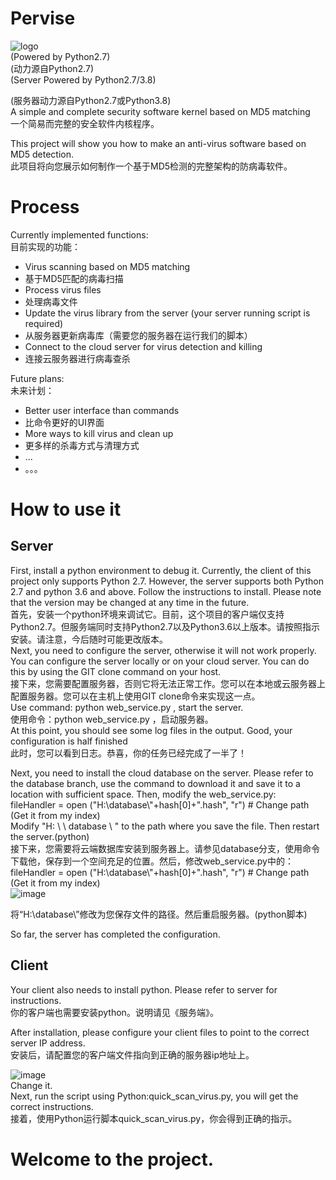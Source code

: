 # Pervise
![logo](https://user-images.githubusercontent.com/64673335/185289899-4d6c6b67-7daa-44c8-a556-ff867629aa38.png)<br/>
(Powered by Python2.7)<br/>
(动力源自Python2.7)<br/>
(Server Powered by Python2.7/3.8)<br/>

(服务器动力源自Python2.7或Python3.8)<br/>
A simple and complete security software kernel based on MD5 matching<br/>
一个简易而完整的安全软件内核程序。

This project will show you how to make an anti-virus software based on MD5 detection.<br/>
此项目将向您展示如何制作一个基于MD5检测的完整架构的防病毒软件。

# Process
Currently implemented functions:<br/>
目前实现的功能：<br/>

  - Virus scanning based on MD5 matching
  - 基于MD5匹配的病毒扫描
  - Process virus files
  - 处理病毒文件
  - Update the virus library from the server (your server running script is required)
  - 从服务器更新病毒库（需要您的服务器在运行我们的脚本）
  - Connect to the cloud server for virus detection and killing
  - 连接云服务器进行病毒查杀
  
 Future plans:<br/>
 未来计划：<br/>
  - Better user interface than commands
  - 比命令更好的UI界面
  - More ways to kill virus and clean up
  - 更多样的杀毒方式与清理方式
  - ...
  - 。。。
 
 # How to use it
 
## Server
 First, install a python environment to debug it. Currently, the client of this project only supports Python 2.7. However, the server supports both Python 2.7 and python 3.6 and above. Follow the instructions to install. Please note that the version may be changed at any time in the future.<br/>
 首先，安装一个python环境来调试它。目前，这个项目的客户端仅支持Python2.7。但服务端同时支持Python2.7以及Python3.6以上版本。请按照指示安装。请注意，今后随时可能更改版本。<br/>
Next, you need to configure the server, otherwise it will not work properly. You can configure the server locally or on your cloud server. You can do this by using the GIT clone command on your host.<br/>
接下来，您需要配置服务器，否则它将无法正常工作。您可以在本地或云服务器上配置服务器。您可以在主机上使用GIT clone命令来实现这一点。<br/>
Use command: python web_service.py , start the server.<br/>
使用命令：python web_service.py ，启动服务器。<br/>
At this point, you should see some log files in the output. Good, your configuration is half finished<br/>
此时，您可以看到日志。恭喜，你的任务已经完成了一半了！<br/>

Next, you need to install the cloud database on the server. Please refer to the database branch, use the command to download it and save it to a location with sufficient space. Then, modify the web_service.py:<br/>
fileHandler  =  open  ("H:\\database\\"+hash[0]+".hash",  "r") # Change path (Get it from my index)<br/>
Modify "H: \ \ database \ \" to the path where you save the file. Then restart the server.(python)<br/>
接下来，您需要将云端数据库安装到服务器上。请参见database分支，使用命令下载他，保存到一个空间充足的位置。然后，修改web_service.py中的：<br/>
fileHandler  =  open  ("H:\\database\\"+hash[0]+".hash",  "r") # Change path (Get it from my index)<br/>
![image](https://user-images.githubusercontent.com/64673335/185305542-bb48d0d3-07a5-4b74-9aa9-0c2eb461ed3e.png)

将“H:\\database\\”修改为您保存文件的路径。然后重启服务器。(python脚本)<br/>

So far, the server has completed the configuration.
## Client
Your client also needs to install python. Please refer to server for instructions.<br/>
你的客户端也需要安装python。说明请见《服务端》。<br/>

After installation, please configure your client files to point to the correct server IP address.<br/>
安装后，请配置您的客户端文件指向到正确的服务器ip地址上。<br/>

![image](https://user-images.githubusercontent.com/64673335/185305311-11d6d09d-8a20-4099-abf0-9ab0a8ab9585.png) <br/>
Change it.<br/>
Next, run the script using Python:quick_scan_virus.py, you will get the correct instructions.<br/>
 接着，使用Python运行脚本quick_scan_virus.py，你会得到正确的指示。
 
 # Welcome to the project.
 
 
 
 
